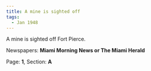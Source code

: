 ```yaml
---  
title: A mine is sighted off  
tags:  
  - Jan 1948  
---  
```

  
A mine is sighted off Fort Pierce.  
  
Newspapers: **Miami Morning News or The Miami Herald**  
  
Page: **1**, Section: **A** 
